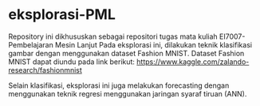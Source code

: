 # eksplorasi-PML
Repository ini dikhususkan sebagai repositori tugas mata kuliah EI7007-Pembelajaran Mesin Lanjut 
Pada eksplorasi ini, dilakukan teknik klasifikasi gambar dengan menggunakan dataset Fashion MNIST.
Dataset Fashion MNIST dapat diundu pada link berikut: 
https://www.kaggle.com/zalando-research/fashionmnist

Selain klasifikasi, eksplorasi ini juga melakukan forecasting dengan menggunakan teknik regresi menggunakan jaringan syaraf tiruan (ANN).
